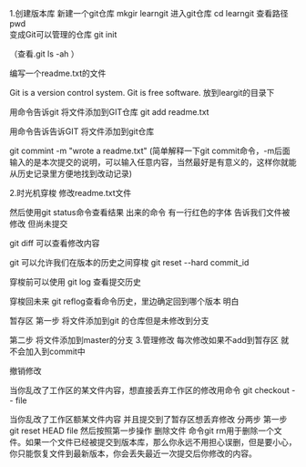 1.创建版本库
新建一个git仓库
mkgir learngit 
进入git仓库
cd learngit 
查看路径
pwd  
变成Git可以管理的仓库
git init

（查看.git   ls -ah ）

编写一个readme.txt的文件

Git is a version control system.
Git is free software.
放到leargit的目录下

用命令告诉git 将文件添加到GIT仓库
git add readme.txt

用命令告诉告诉GIT 将文件添加到git仓库

git commint -m "wrote a readme.txt"
(简单解释一下git commit命令，-m后面输入的是本次提交的说明，可以输入任意内容，当然最好是有意义的，这样你就能从历史记录里方便地找到改动记录)


2.时光机穿梭
修改readme.txt文件

然后使用git status命令查看结果  出来的命令 有一行红色的字体  告诉我们文件被修改 但尚未提交

git diff 可以查看修改内容

git 可以允许我们在版本的历史之间穿梭   git reset --hard commit_id

穿梭前可以使用 git log 查看提交历史

穿梭回未来 git reflog查看命令历史，里边确定回到哪个版本
  明白

暂存区
第一步 将文件添加到git 的仓库但是未修改到分支

第二步 将文件添加到master的分支
3.管理修改
每次修改如果不add到暂存区 就不会加入到commit中	

撤销修改

当你乱改了工作区的某文件内容，想直接丢弃工作区的修改用命令   git checkout -- file

当你乱改了工作区额某文件内容 并且提交到了暂存区想丢弃修改  分两步 第一步 git reset HEAD file 然后按照第一步操作
删除文件
命令git rm用于删除一个文件。如果一个文件已经被提交到版本库，那么你永远不用担心误删，但是要小心，你只能恢复文件到最新版本，你会丢失最近一次提交后你修改的内容。



